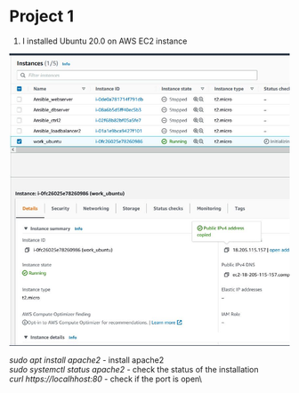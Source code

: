 # Project 1

1. I installed Ubuntu 20.0 on AWS EC2 instance

![AWS Instance](AWS_Instance.JPG)

_sudo apt install apache2_ - install apache2\
_sudo systemctl status apache2_ - check the status of the installation\
_curl https://localhhost:80_ - check if the port is open\
